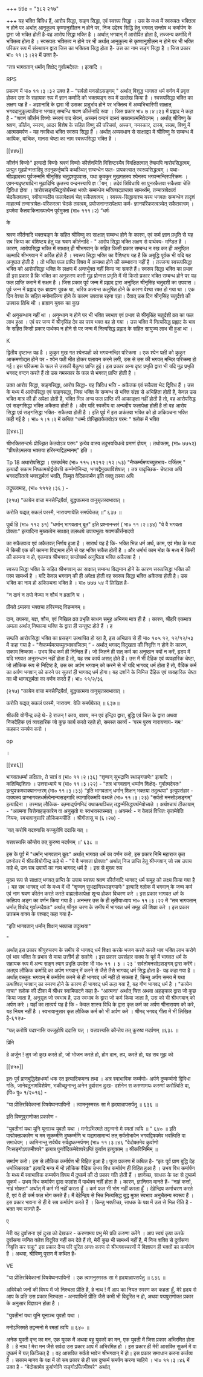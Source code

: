 +++
title = "३८२ २१७"

+++
यह भक्ति विविध हैं, आरोप सिद्धा, सङ्ग सिद्धा, एवं स्वरूप सिद्धा । उस के मध्य में स्वरूपतः भक्तित्व न होने पर अर्थात् आनुकूल्य कृष्णानुशीलन न होने पर, निज उद्देश्य सिद्धि हेतु भगवत् सन्तोष थ कर्मार्पण के द्वारा जो भक्ति होती है-वह आरोप सिद्धा भक्ति है । अर्थात् भगवान् में आरोपित होता है, तज्जन्य कर्मादि में भक्तित्व होता है । स्वरूपतः भक्तित्व न होने पर भी अर्थात् आनुकूल्य से कृष्णानुशीलन न होने पर भी भक्ति परिकर रूप में संस्थापन द्वारा जिस का भक्तित्व सिद्ध होता है- उस का नाम सङ्ग सिद्धा है । जिस प्रकार भा० ११।३।२२ में उक्त है- 

"तत्र भागवतान् धर्मान् शिक्षेद् गुर्वात्मदैवतः । इत्यादि । 

RPS 

प्रकरण में भा० ११।३।३२ उक्त है – “सर्वतो मनसोऽसङ्गम् " अर्थात् विशुद्ध भागवत धर्म वर्णन में प्रवृत्त होकर उस के सहायक रूप में ज्ञान कर्मादि को भक्तयङ्ग रूप में उल्लेख किया है । स्वरूपसिद्धा भक्ति का लक्षण यह है - अज्ञानादि के द्वारा भी उसका प्रादुर्भाव होने पर भक्तित्व में अव्यभिचारिणी साक्षात् भगवदानुकूल्यजीवना भगवत् सम्बन्धि श्रवण कीर्त्तनादि रूपा । जिस प्रकार भा० ७।४।२३ में प्रह्लाद ने कहा है - "श्रवणं कीर्त्तनं विष्णोः स्मरणं पाद सेवनं, अच्चनं वन्दनं दास्यं सख्यमात्मनिवेदनम् । अर्थात् श्रीविष्णु के श्रवण, कीर्तन, स्मरण, आदर विशेष के सहित विष्णु की परिचर्या, अच्चन, नमस्कार, दास्य, सख्य, विष्णु में आत्मसमर्पण - यह नवविधा भक्ति स्वरूप सिद्धा हैं । अर्थात् अव्यवधान से साक्षाद्रप में श्रीविष्णु के सम्बन्ध में कायिक, वाचिक, मानस चेष्टा का नाम स्वरूपसिद्धा भक्ति है । 



[[४४७]]

कीर्त्तनं विष्णोः" इत्यादौ विष्णोः श्रवणं विष्णोः कीर्त्तनमिति विशिष्टस्यैव विवक्षितत्वात् तेषामपि नारोपसिद्धत्वम्, प्रत्युत मूढप्रोन्मत्तादिषु तदनुकर्त्तृष्वपि कथञ्चित् सम्बन्धेन फल- प्रापकत्वात् स्वरूपसिद्धत्वम् । यथा-श्रीप्रह्लादस्य पूर्वजन्मनि श्रीनृसिंह चतुद्दश्युपवासः, यथा कुक्कुर मुखगतस्य श्येनस्य भगवन्मन्दिरपरिक्रमः । एवमन्यदृष्ट्यादिना मूढादिभिः कृतस्य वन्दनस्यापि ज्ञ ेयम् । तदेवं त्रिविधापि सा पुनरकैतवा सकैतवा चेति द्विविधा ज्ञेया । त्रारोपसङ्गसिद्धयोर्यस्था भक्तेः सम्बन्धेन भक्तिपदप्राप्तया सामर्थ्यम्. तन्मात्रापेक्षत्वं चेदकैतवत्वम्, स्वीयान्यदीय फलापेक्षत्वं चेत् सकैतवत्वम् । स्वरूप-सिद्धायाश्च यस्य भगवतः सम्बन्धेन तादृशं माहात्म्यं तन्मात्रापेक्ष-परिकरत्वा चेदकं तवत्वम्, प्रयोजनान्तरापेक्षया कर्म- ज्ञानपरिकरत्वञ्चेत् सकैतवत्वम् । इयमेवा कैतवाकिनाख्यत्वेन पूर्वमुक्ता (भा० १११।२) “धर्मः 

के 

श्रवण कीर्तनादि भक्तचङ्ग के सहित श्रीविष्णु का साक्षात् सम्बन्ध होने के कारण, एवं कर्म ज्ञान प्रभृति से यह सब क्रिया का वंशिष्टय हेतु यह श्रवण कीर्तनादि - " आरोप सिद्धा भक्ति लक्षण से पार्थक्य- मण्डित है । कारण, आरोपसिद्धा भक्ति में साक्षात् ही श्रीभगवान् के सहित किसी प्रकार सम्बन्ध न रख कर ही अनुष्ठित कम्र्मादि श्रीभगवान में अर्पित होते हैं । स्वरूप सिद्धा भक्ति का वैशिष्ट्य यह है कि अबुद्धि पूर्वक भी यदि यह अनुष्ठत होती है । तो भक्ति फल प्राप्ति विषय में अन्यथा होने की सम्भावना नहीं है । तज्जन्य स्वरूपसिद्धा भक्ति को आरोपसिद्धा भक्ति के लक्षण में अन्तर्भुक्त नहीं किया जा सकते हैं। स्वरूप सिद्धा भक्ति का प्रभाव ही इस प्रकार है कि भक्ति का अनुकरण कारी मूढ़ प्रोन्मत्त प्रभृति में भी किसो प्रकार भक्ति सम्बन्ध होने पर यह फल प्राप्ति कराने में सक्षम है । जिस प्रकार पूर्व जन्म में प्रह्लाद द्वारा अनुष्ठित श्रीनृसिंह चतुदशी का उपवास । पूर्व जन्म में प्रह्लाद एक ब्राह्मण युवक था, चरित्र अत्यन्त कलुषित होने के कारण वेश्या रक्त हो गया था । एक दिन वेश्या के सहित मनोमालिन्य होने के कारण उपवास रहना पड़ा। दैवात् उस दिन श्रीनृसिंह चतुर्दशो की उपवास तिथि थी । ब्राह्मण युवक का कुछ 

भी अनुसन्धान नहीं था । अनुन्धान न होने पर भी भक्ति स्वभाव एवं प्रभाव से श्रीनृसिंह चतुर्दशी व्रत का फल लाभ हुआ । एवं पर जन्म में श्रीनृसिंह देव का परम भक्त वह हो गया । उस भक्ति में नित्यसिद्ध प्रह्लाद के भाव के सहित किसी प्रकार पार्थक्य न होने से पर जन्म में नित्यसिद्ध प्रह्लाद के सहित सायुज्य लाभ भी हुआ था । 

K 

द्वितीय दृष्टान्त यह है । कुकुर मुख गत श्येनपक्षी को भगवन्मन्दिर परिक्रमा । एक श्येन पक्षी को कुकुर आक्रमणोद्यत होने पर - श्येन पक्षी भीत होकर पलायन करने लगी, उस से उस की भगवत् मन्दिर परिक्रमा हो गई। इस परिक्रमा के फल से उसकी बैकुण्ठ प्राप्ति हुई। इस प्रकार अन्य दृष्ट प्रभृति द्वारा भी यदि मूढ़ प्रभृति भगवद् वन्दन करते हैं तो उस नमस्कार के फल से भगवत् प्राप्ति होती है । 

उक्त आरोप सिद्धा, सङ्गसिद्धा, आरोप सिद्धा- यह त्रिविध भत्ति - अकैतक एवं सकैतव भेद द्विविध हैं । उस के मध्य में आरोपसिद्धा एवं सङ्गसद्धा, जिस भक्ति के सम्बन्ध से भक्ति संज्ञा से अभिहिता होती है, केवल उस भक्ति मात्र की ही अपेक्षा होती है, भक्ति भिन्न अन्य फल प्राप्ति की आकाङ्क्षा नहीं होती है तो, वह आरोपसिद्ध एवं सङ्गसिद्धा भक्ति अकैतवा होती है । और यदि स्वकीय वा अन्यदीय फलापेक्षा होती है तो वह आरोप सिद्धा एवं सङ्गसिद्धा भक्ति- सकैतवा होती है । इति पूर्व में इस अकंतवा भक्ति को हो अकिञ्चना भक्ति कही गई है । भा० १।१।२ में कथित "धर्म्मः प्रोज्झितकैतवोऽत्र परमः " श्लोक में भक्ति 

[[४४८]] 

श्रीभक्तिसन्दर्भः प्रोज्झित केतवोऽत्र परमः" इत्येव वास्य तदुभयविधत्वे प्रमाणं ज्ञेयम् । तथोक्तम्, (भा० ७७५२) "प्रीयतेऽमलया भक्तया हरिरन्यद्विड़म्बनम्" इति । 

Tp 18 अथारोपसिद्धा । एतदर्थमेव (भा० ११५।१२१२।१२।५३) "नैष्कर्म्यमप्यच्युतभाव- वर्जितम् " इत्यादौ सकाम निष्कामयोर्द्वयोरपि कर्म्मणोनिन्दा, भगवद्वैमुख्याविशेषात् । तत्र यादृच्छिक- चेष्टाया अपि भगवदपितत्वे भगवद्धर्मत्वं भवति, किमुत वैदिककर्मण इति वक्तु तस्या अपि 

तद्रूपत्वमाह, (भा० १११२।३६ ) - 

(२१७) "कायेन वाचा मनसेन्द्रियैर्वा, बुद्ध्यात्मना वानुसृतस्वभावात् । 

करोति यद्यत् सकलं परस्मै, नारायणायेति समर्पयेत्तत् ॥” ६३७ ॥ 

पूर्व्वं हि (भा० ११२ ३१) "धर्मान् भागवतान् बूत" इति प्रश्नानन्तरं ( भा० ११।२।३४) "ये वै भगवता प्रोक्ताः" इत्यादिना मुख्यत्वेन साक्षात् तलब्धये उपायभूताः श्रवणकीर्त्तनादयो 

का सकैतवत्व एवं अकैतवत् निर्णय हुआ है । सारार्थ यह है कि- भक्ति भिन्न धर्म अर्थ, काम, एवं मोक्ष के मध्य में किसी एक की कामना विद्यमान होने से वह भक्ति सकैत होती है । और धर्मार्थ काम मोक्ष के मध्य में किसी की कामना न हो, एकमात्र श्रीभगवत् सन्तोषार्थ अनुष्ठिता भक्ति अकैतवा है । 

स्वरूप सिद्धा भक्ति के सहित श्रीभगवान् का साक्षात् सम्बन्ध विद्यमान होने के कारण सरूपसिद्धा भक्ति की परम सामर्थ्य है । यदि केवल भगवान् की ही अपेक्षा होती वह स्वरूप सिद्धा भक्ति अकैतवा होती है। उस भक्ति का नाम हो अकिञ्चना भक्ति है । भा० ७७७ ५४ में लिखित है- 

"न दानं न तपो नेज्या न शौचं न व्रतानि च । 

प्रीयते ऽमलया भक्तचा हरिरन्यद् विडम्बनम् ॥ 

दान, तपस्या, यज्ञ, शौच, एवं निखिल व्रत प्रभृति साधन समूह अभिनय मात्र ही है । कारण, श्रीहरि एकमात्र अमला अर्थात् निष्कामा भक्ति के द्वारा ही सन्तुष्ट होते हैं । ह 

सम्प्रति आरोपसिद्धा भक्ति का प्रसङ्ग उत्थापित हो रहा है, इस अभिप्राय से ही भा० १०५ १२, १२/१२/५३ में कहा गया है - "नैष्कर्म्यमत्यच्युतभाववजितम् ” - अर्थात् भगवद् विदुखता की निवृत्ति न होने के कारण, सकाम निष्काम - उभय विध कर्म ही निन्दित हैं। जो जितने ही सत् कर्म का अनुष्ठान क्यों न करें, हृदय में यदि भगवत अनुसन्धान नहीं होता है तो, यह सब कार्य असत् होते हैं। उस में भी दैहिक एवं व्यवहारिक चेष्टा, जो लौकिक रूप से निद्दिष्ट है, उस का अर्पण भगवान् को करने से भी यदि भागवद् धर्म होता है तो, वैदिक कर्म का अर्पण भगवान् को करने पर सुतरां ही भागवद् धर्म होगा। यह दर्शाने के निमित्त दैहिक एवं व्यवहारिक चेष्टा का भी भागवद्धर्मता का वर्णन करते हैं। भा० ११/२/३६ 

(२१७) "कायेन वाचा मनसेन्द्रियैर्वा, बुद्ध्यात्मना वानुसृतस्वभावात् । 

करोति यद्यत् सकलं परस्मै, नारायण. येति समर्पयेत्तत् ॥ ६३७॥ 

श्रीकवि योगीन्द्र कहे थे- हे राजन् ! काय, वाक्य, मन एवं इन्द्रिय द्वारा, बुद्धि एवं चित्त के द्वारा अथवा निजदैहिक एवं व्यवहारिक जो कुछ कार्य करते रहते हो, समस्त कार्य्यं - 'परम पुरुष नारायणाय- नमः' कहकर समर्पण करो । 

op 

।

[[४४६]]

भागवतधर्म्मा लक्षिताः, ते चात्रं व (भा० ११।२।३६) "शृण्वन् सुभद्राणि रथाङ्गपाणेः" इत्यादि । कतिचिद्दशिताः । उत्तराध्याये च (भा० ११।३।२२) - "तत्र भागवतान् धर्म्मान शिक्षेद्- गुर्वात्मदेवतः" इत्युपक्रमवाक्यानन्तरम् (भा० ११।३।३३) “इति भागवतान् धर्मान् शिक्षन् भक्तया तदुत्थया" इत्युपसंहार - वाक्यस्य प्राग्भागवतधर्मत्वेनान्यसङ्गादि त्यागादिकमपि वक्ष्यते (भा० ११।३।२३) "सर्वतो मनसोऽसङ्गम्" इत्यादिना । तस्मात् लौकिक- कम्र्माद्यर्पणमिदं यथाकथञ्चित् तद्धर्म्मसिद्धयर्थमेवोच्यते । अर्थश्चायं टीकायाम् - "आत्मना चित्तेनाहङ्कारेण वा अनुसृतो यः स्वभावस्तस्मात् । अयमर्थः - न केवलं विधितः कृतमेवेति नियमः, स्वभावानुसारि लौकिकमपीति । श्रीगीतासु च (६।२७) - 

'यत् करोषि यदश्नासि यज्जुहोषि ददासि यत् । 

यत्तपस्यसि कौन्तेय तत् कुरुष्व मदर्पणम् ॥' ६३८ ॥ 

इस के पूर्व में "धर्मान् भागवतान् ब्रूतः" अर्थात् भागवत धर्म का वर्णन करो, इस प्रकार निमि महाराज कृत प्रश्नोतर में श्रीकवियोगीन्द्र कहे थे - "ये वै भगवता प्रोक्ताः" अर्थात् निज प्राप्ति हेतु श्रीभगवान् जो सब उपाय कहे थे, उन सब उपायों का नाम भागवद् धर्म है । इस से मुख्य रूप 

मुख्य रूप से साक्षात् भगवत् प्राप्ति के उपाय स्वरूप श्रवण कीर्त्तनादि भागवद् धर्म समूह को लक्ष्य किया गया है । यह सब भागवद् धर्म के मध्य में भी "शृण्वन् सुभद्राणिरथाङ्गपाणेः" इत्यादि श्लोक में भगवान् के जन्म कर्म एवं नाम श्रवण कीर्तन करते करते वाह्यलोकापेक्षा शून्य होकर विचरण करे । इस प्रकार भागवत धर्म के कतिपय अङ्ग का वर्णन किया गया है। अनन्तर उस के ही तृतीयाध्याय भा० ११।३।२२ में “तत्र भागवतान् धर्मात् शिक्षेद् गुर्वात्मदैवतः" अर्थात् श्रीगुरु चरण के समीप में भागवत धर्म समूह की शिक्षा करे । इस प्रकार उपक्रम वाक्य के पश्चाद् कहा गया है- 

"इति भागवतान् धर्मान् शिक्षन् भक्तचा तदुत्थया" 

" 

अर्थात् इस प्रकार श्रीगुरुचरण के समीप से भागवद् धर्म शिक्षा करके भजन करते करते भाव भक्ति लाभ करोगे एवं भाव भक्ति के प्रभाव से माया उत्तीर्ण हो सकोगे । इस प्रकार उपसंहार वाक्य के पूर्व में भागवत धर्म के सहायक रूप में अन्य सङ्ग त्याग प्रभृति उपदेश भी भा० ११ । ३ । २३ ' सर्वतोमनसोऽसङ्गम् द्वारा करेंगे। अतएव लौकिक कर्मादि का अर्पण भगवान् में करने से जैसे तैसे भागवद् धर्म सिद्ध होता है- यह कहा गया है । अर्थात् वस्तुतः भगवान् में कर्मार्पण करने से ही भागवद् धर्म नहीं हो सकता है, किन्तु अर्पण समय में यथा कथश्वित् भगवान् का स्मरण होने के कारण ही भागवद् धर्म कहा गया है, यह गौण भागवद् धर्म है । "कायेन वाचा" श्लोक की टीका में श्रीधर स्वामिपादने कहा है- "आत्मना' अर्थात् चित्त अथवा अहङ्कार द्वारा जो कुछ किया जाता है, अनुसृत जो स्वभाव है, उस स्वभाव के द्वारा जो कर्म किया जाता है, उस को भी श्रीभगवान् को अर्पण करे । यहाँ का तात्पर्य यह है कि - केवल शास्त्र विधि के द्वारा कृत कर्म का अर्पण श्रीनारायण को करे, यह नियम नहीं है । स्वभावानुसार कृत लौकिक कर्म को भी अर्पण करे । श्रीमद् भगवद् गीता में भी लिखित है-६१२७- 

“यत् करोषि यदश्नासि यज्जुहोषि ददासि यत् । यत्तपस्यसि कौन्तेय तत् कुरुष्व मदर्पणम् ॥६३८ ॥ 

प्रिमि 

हे अर्जुन ! तुम जो कुछ करते हो, जो भोजन करते हो, होम दान, तप, करते हो, यह सब मुझ को 

[[४५०]] 



इतः पूर्वं प्राणबुद्धिदेहधर्म्मा धक रत इत्यादिकमन्त्र तथा । अत्र स्वाभाविक कर्म्मणो- अर्पणे दुष्कर्म्मणो द्विविधा गतिः, जानेवठूनामविशेषेण, भकीच्छूनान्तु अनेन दुर्वासन दुःख- दर्शनेन स करुणामयः करुणां करोत्विति वा, (वि० पु० १/२०१६) - 

"या प्रीतिरविवेकानां विषयेष्वनपायिनी । त्वामनुस्मरतः सा मे हृदयान्नापसर्पतु ॥ ६३६ ॥ 

इति विष्णुपुराणोक्त प्रकारेण - 

"युवतीनां यथा यूनि यूनाञ्च युवतौ यथा । मनोऽभिरमते तद्वन्मनो मे रमतां त्वयि ॥ " ६४० ॥ इति पाद्मोक्तप्रकारेण च मम सुकर्म्मणि दुष्कर्म्मणि च यद्रागसामान्यं तत् सर्वतोभावेन भगवद्विषयमेव भवत्विति वा समाधेयम् । कामिनान्तु सर्वथैव सर्वदुष्कम्मर्पणम् (भा० ११।३।४६ "वेदोक्तमेव कुर्वाणो निःसङ्गोऽपतमीश्वरे" इत्यत्र पुनर्वेदिकमेवेश्वरेऽप्तिं कुर्वाण इत्युक्तम् ॥ श्रीकविनिमिम् ॥ 

समर्पण करो। इस से लौकिक कर्मार्पण भी विहित हुआ है। पूजा प्रकरण में कथित है- “इतः पूर्व प्राण बुद्धि देह धर्माधिकारतः" इत्यादि मन्त्र में भी लौकिक वैदिक उभय विध कर्मार्पण ही विहित हुआ है । उभय विध कर्मार्पण के मध्य में स्वाभाविक कम्मर्पण विषय में दुष्कर्म की दो प्रकार गति होती हैं । ज्ञानेच्छ, साधक के पक्ष से दुष्कर्म सुकर्म - उभय विध कर्मार्पण द्वारा फलांश में पार्थक्य नहीं होता है । कारण, ज्ञानिगण मानते हैं- “नाहं कर्त्ता, नाहं भोक्ता" अर्थात् में कर्म भी नहीं करता हूँ । कर्म फल भी भोग नहीं करता हूँ । देहेन्द्रिय कर्माचरण करते हैं, एवं वे ही कर्म फल भोग करते हैं। मैं देहेन्द्रिय से भिन्न नित्यसिद्ध बुद्ध मुक्त स्वभाव अनुचैतन्य स्वरूप हैं । इस प्रकार भावना से ही वे सब कर्मार्पण करते हैं । किन्तु भक्तीच्छ, साधक के पक्ष में उस से भिन्न रीति है - भक्त गण जानते हैं- 

ए 

मेरी यह दुर्वासना एवं दुःख को देखकर - करुणामय प्रभु मेरे प्रति करुणा करेंगे । आप स्वयं कृपा करके दुर्वासना जनित क्लेश विदूरित नहीं कर देते हैं तो, मेरी कुछ भी सामर्थ्य नहीं है, मैं निज शक्ति से दुर्वासना निवृत्ति कर सकू" इस प्रकार दैन्य परि पूरित अन्तः करण से श्रीभगवच्चरणों में विज्ञापन ही भक्तों का कर्मार्पण है । अथवा, श्रीविष्णु पुराण में कथित है- 

VE 

"या प्रीतिरविवेकानां विषयेष्वनपायिनी । एक त्वामनुस्मरतः सा मे हृदयान्नापसर्पतु ॥ ६३६ ॥ 

अविवेको जनों की विषय में जो निश्चला प्रीति है, हे नाथ ! मैं आप का नियत स्मरण कर कहता हूँ, मेरे हृदय से आप के प्रति उस प्रकार निश्चला - अनपायिनी प्रीति जैसे कभी भी विदूरित न हो, अथवा पद्मपुराणोक्त प्रकार के अनुसार विज्ञापन होता है । 

"युवतीनां यथा यूनि यूनाञ्च युवतौ यथा । 

मनोऽभिरमते तद्वन्मनो मे रमतां त्वयि ॥ ६४० ॥ 

अनेक युवती वृन्द का मन, एक युवक में अथवा बहु युवकों का मन, एक युवती में जिस प्रकार अभिरमित होता है । हे नाथ ! मेरा मन जैसे सर्वदा उस प्रकार आप में अभिरमित हो । इस प्रकार ही मेरी आसक्ति सुकर्म में वा दुष्कर्म में यत् किञ्चित् है । वह आसक्ति सर्वतो भावेन श्रीभगवान् में हो। इस प्रकार समाधान करना कर्त्तव्य हैं । सकाम मानव के पक्ष में तो सब प्रकार से ही सब दुष्कर्म समर्पण करना चाहिये । भा० ११।३।४६ में उक्त है - "वेदोक्तमेव कुर्वाणोनि सङ्गोऽर्पितमीश्वरे" अर्थात् 


